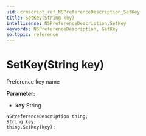 ```yaml
---
uid: crmscript_ref_NSPreferenceDescription_SetKey
title: SetKey(String key)
intellisense: NSPreferenceDescription.SetKey
keywords: NSPreferenceDescription, GetKey
so.topic: reference
---
```


# SetKey(String key)

Preference key name

**Parameter:** 
* **key** String

```crmscript
NSPreferenceDescription thing;
String key;
thing.SetKey(key);
```

